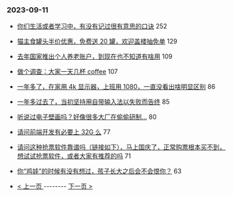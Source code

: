 ### 2023-09-11 
- [你们生活或者学习中，有没有记过很有意思的口诀](https://www.v2ex.com/t/972640) 252
- [猫主食罐头半价优惠，免费送 20 罐，欢迎盖楼抽免单](https://www.v2ex.com/t/972711) 129
- [去年国家推出个人养老账户，到现在也不知道有啥用](https://www.v2ex.com/t/972634) 109
- [做个调查：大家一天几杯 coffee](https://www.v2ex.com/t/972754) 107
- [一年多了，在家用 4k 显示器，上班用 1080，一直没看出啥明显区别](https://www.v2ex.com/t/972633) 86
- [一年多过去了，当初坚持用自带输入法以失败而告终](https://www.v2ex.com/t/972624) 85
- [听说过电子壁画吗？好像很多大厂在偷偷研制...](https://www.v2ex.com/t/972649) 80
- [请问前端开发有必要上 32G 么](https://www.v2ex.com/t/972621) 77
- [请问这种抢票软件靠谱吗（链接如下），马上国庆了，正常购票根本买不到，想试试抢票软件，或者大家有推荐的吗](https://www.v2ex.com/t/972643) 71
- [你“鸡娃”的时候有没有想过，孩子长大之后会不会恨你？](https://www.v2ex.com/t/972714) 63 

- [ < 上一页 ](https://github.com/able8/v2ex-hot-record/blob/master/2023-09-10.md) -------- [ 下一页 > ](https://github.com/able8/v2ex-hot-record/blob/master/2023-09-12.md)